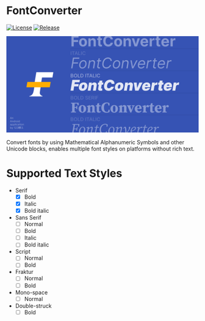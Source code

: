 # FontConverter

[![License](https://img.shields.io/github/license/123Duo3/FontConverter)](LICENSE)
[![Release](https://img.shields.io/github/v/release/123Duo3/FontConverter?include_prereleases)](https://github.com/123Duo3/FontConverter/releases)

![Banner](assets/banner.png)

Convert fonts by using Mathematical Alphanumeric Symbols and other Unicode blocks, enables multiple font styles on platforms without rich text.

# Supported Text Styles
- Serif
    - [x] Bold
    - [x] Italic
    - [x] Bold italic
- Sans Serif
    - [ ] Normal
    - [ ] Bold
    - [ ] Italic
    - [ ] Bold italic
- Script
    - [ ] Normal
    - [ ] Bold
- Fraktur
    - [ ] Normal
    - [ ] Bold
- Mono-space
    - [ ] Normal
- Double-struck
    - [ ] Bold
